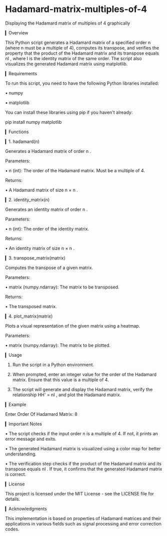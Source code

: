 # Hadamard-matrix-multiples-of-4
Displaying the Hadamard matrix of multiples of 4 graphically

▎Overview

This Python script generates a Hadamard matrix of a specified order  n  (where  n  must be a multiple of 4), computes its transpose, and verifies the property that the product of the Hadamard matrix and its transpose equals  nI , where  I  is the identity matrix of the same order. The script also visualizes the generated Hadamard matrix using matplotlib.

▎Requirements

To run this script, you need to have the following Python libraries installed:

• numpy

• matplotlib

You can install these libraries using pip if you haven't already:

pip install numpy matplotlib


▎Functions

▎1. hadamard(n)

Generates a Hadamard matrix of order  n .

Parameters:

• n (int): The order of the Hadamard matrix. Must be a multiple of 4.

Returns:

• A Hadamard matrix of size  n × n .

▎2. identity_matrix(n)

Generates an identity matrix of order  n .

Parameters:

• n (int): The order of the identity matrix.

Returns:

• An identity matrix of size  n × n .

▎3. transpose_matrix(matrix)

Computes the transpose of a given matrix.

Parameters:

• matrix (numpy.ndarray): The matrix to be transposed.

Returns:

• The transposed matrix.

▎4. plot_matrix(matrix)

Plots a visual representation of the given matrix using a heatmap.

Parameters:

• matrix (numpy.ndarray): The matrix to be plotted.

▎Usage

1. Run the script in a Python environment.

2. When prompted, enter an integer value for the order of the Hadamard matrix. Ensure that this value is a multiple of 4.

3. The script will generate and display the Hadamard matrix, verify the relationship  HH' = nI , and plot the Hadamard matrix.

▎Example

Enter Order Of Hadamard Matrix: 8


▎Important Notes

• The script checks if the input order  n  is a multiple of 4. If not, it prints an error message and exits.

• The generated Hadamard matrix is visualized using a color map for better understanding.

• The verification step checks if the product of the Hadamard matrix and its transpose equals  nI . If true, it confirms that the generated Hadamard matrix is correct.

▎License

This project is licensed under the MIT License - see the LICENSE file for details.

▎Acknowledgments

This implementation is based on properties of Hadamard matrices and their applications in various fields such as signal processing and error correction codes.
